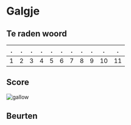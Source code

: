 # Galgje

## Te raden woord

|.|.|.|.|.|.|.|.|.|.|.|
|-|-|-|-|-|-|-|-|-|-|-|
|1|2|3|4|5|6|7|8|9|10|11|

## Score
![gallow](./images/1.png)

## Beurten